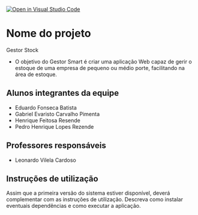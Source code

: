 [![Open in Visual Studio Code](https://classroom.github.com/assets/open-in-vscode-c66648af7eb3fe8bc4f294546bfd86ef473780cde1dea487d3c4ff354943c9ae.svg)](https://classroom.github.com/online_ide?assignment_repo_id=7651151&assignment_repo_type=AssignmentRepo)
# Nome do projeto
Gestor Stock
* O objetivo do Gestor Smart é criar uma aplicação Web capaz de gerir o estoque de uma empresa de pequeno ou médio porte, facilitando na área de estoque.

## Alunos integrantes da equipe

* Eduardo Fonseca Batista
* Gabriel Evaristo Carvalho Pimenta
* Henrique Feitosa Resende
* Pedro Henrique Lopes Rezende

## Professores responsáveis

* Leonardo Vilela Cardoso
## Instruções de utilização

Assim que a primeira versão do sistema estiver disponível, deverá complementar com as instruções de utilização. Descreva como instalar eventuais dependências e como executar a aplicação.
